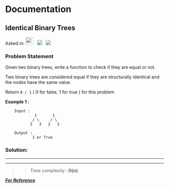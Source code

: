 # Documentation

## **Identical Binary Trees**

Asked in: 
<img src= "https://img.shields.io/badge/-Amazon-orange" height="25">&nbsp;&nbsp;
<img src= "https://img.shields.io/badge/-Interviewbit-skyblue">&nbsp;&nbsp;
<img src= "https://img.shields.io/badge/-CPP-brown">&nbsp;&nbsp;


### Problem Statement 
Given two binary trees, write a function to check if they are equal or not.

Two binary trees are considered equal if they are structurally identical and the nodes have the same value.

Return ```0 / 1``` ( 0 for false, 1 for true ) for this problem


**Example 1 :**

        Input : 
                 1       1
                / \     / \
               2   3   2   3

        Output : 
                1 or True



        
 ### Solution:

****


****
 
           
 >>Time complexity : **O(n)**

***[For Reference](https://www.interviewbit.com/problems/identical-binary-trees/)***
